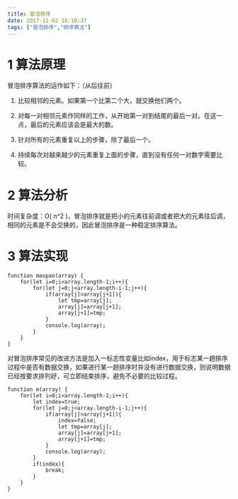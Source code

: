 ```yaml
---
title: 冒泡排序
date: 2017-11-02 16:10:37
tags: ["冒泡排序","排序算法"]
---
```


# 1 算法原理

冒泡排序算法的运作如下：（从后往前）

1. 比较相邻的元素。如果第一个比第二个大，就交换他们两个。

2. 对每一对相邻元素作同样的工作，从开始第一对到结尾的最后一对。在这一点，最后的元素应该会是最大的数。

3. 针对所有的元素重复以上的步骤，除了最后一个。

4. 持续每次对越来越少的元素重复上面的步骤，直到没有任何一对数字需要比较。

# 2 算法分析

时间复杂度：O( n^2 )，冒泡排序就是把小的元素往前调或者把大的元素往后调，相同的元素是不会交换的，因此冒泡排序是一种稳定排序算法。

# 3 算法实现

	function maopao(array) {
	    for(let i=0;i<array.length-1;i++){
	        for(let j=0;j<array.length-i-1;j++){
	            if(array[j]>array[j+1]){
	                let tmp=array[j];
	                array[j]=array[j+1];
	                array[j+1]=tmp;
	            }
	            console.log(array);
	        }
	    }
	}
	
对冒泡排序常见的改进方法是加入一标志性变量比如index，用于标志某一趟排序过程中是否有数据交换，如果进行某一趟排序时并没有进行数据交换，则说明数据已经按要求排列好，可立即结束排序，避免不必要的比较过程。

	function m(array) {
	    for(let i=0;i<array.length-1;i++){
	        let index=true;
	        for(let j=0;j<array.length-i-1;j++){
	            if(array[j]>array[j+1]){
	                index=false;
	                let tmp=array[j];
	                array[j]=array[j+1];
	                array[j+1]=tmp;
	            }
	            console.log(array);
	        }
	        if(index){
	            break;
	        }
	    }
	}



